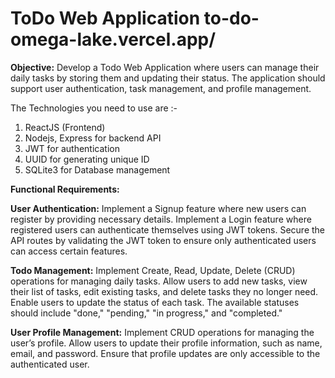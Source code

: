 # ToDo Web Application to-do-omega-lake.vercel.app/
**Objective:**
Develop a Todo Web Application where users can manage their daily tasks by storing them and updating their status. The application should support user authentication, task management, and profile management.

The Technologies you need to use are :-
1. ReactJS (Frontend)
2. Nodejs, Express for backend API
3. JWT for authentication
4. UUID for generating unique ID
5. SQLite3 for Database management

**Functional Requirements:**

**User Authentication:**
Implement a Signup feature where new users can register by providing necessary details.
Implement a Login feature where registered users can authenticate themselves using JWT tokens.
Secure the API routes by validating the JWT token to ensure only authenticated users can access certain features.

**Todo Management:**
Implement Create, Read, Update, Delete (CRUD) operations for managing daily tasks.
Allow users to add new tasks, view their list of tasks, edit existing tasks, and delete tasks they no longer need.
Enable users to update the status of each task. The available statuses should include "done," "pending," "in progress," and "completed."

**User Profile Management:**
Implement CRUD operations for managing the user’s profile.
Allow users to update their profile information, such as name, email, and password.
Ensure that profile updates are only accessible to the authenticated user.
